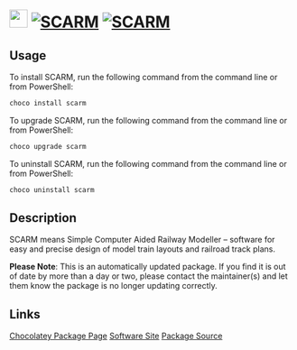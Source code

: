 ﻿# <img src="https://cdn.jsdelivr.net/gh/mkevenaar/chocolatey-packages@9a3aec2cd14cadf9ff04d111fcc1ae400959b1c9/icons/scarm.png" width="32" height="32"/> [![SCARM](https://img.shields.io/chocolatey/v/scarm.svg?label=SCARM)](https://chocolatey.org/packages/scarm) [![SCARM](https://img.shields.io/chocolatey/dt/scarm.svg)](https://chocolatey.org/packages/scarm)

## Usage
To install SCARM, run the following command from the command line or from PowerShell:
```powershell
choco install scarm
```

To upgrade SCARM, run the following command from the command line or from PowerShell:
```powershell
choco upgrade scarm
```

To uninstall SCARM, run the following command from the command line or from PowerShell:
```powershell
choco uninstall scarm
```

## Description
SCARM means Simple Computer Aided Railway Modeller – software for easy and precise design of model train layouts and railroad track plans.

**Please Note**: This is an automatically updated package. If you find it is
out of date by more than a day or two, please contact the maintainer(s) and
let them know the package is no longer updating correctly.


## Links
[Chocolatey Package Page](https://chocolatey.org/packages/scarm)
[Software Site](https://www.scarm.info)
[Package Source](https://github.com/mkevenaar/chocolatey-packages/tree/master/automatic/scarm)

